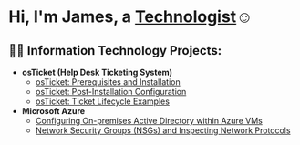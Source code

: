 <h1>Hi, I'm James, a <a href="https://linkedin.com/in/Josh">Technologist</a>☺</h1>

<h2>👨‍💻 Information Technology Projects:</h2>

- <b>osTicket (Help Desk Ticketing System)</b>
  - [osTicket: Prerequisites and Installation](https://github.com/jamesomoerah/osticket-prereqs)
  - [osTicket: Post-Installation Configuration](https://github.com/jamesomoerah/post-install-config)
  - [osTicket: Ticket Lifecycle Examples](https://github.com/jamesomoerah/ticket-lifecycle)
- <b>Microsoft Azure</b>
  - [Configuring On-premises Active Directory within Azure VMs](https://github.com/jamesomoerah/configure-ad)
  - [Network Security Groups (NSGs) and Inspecting Network Protocols](https://github.com/jamesomoerah/azure-network-protocols)



